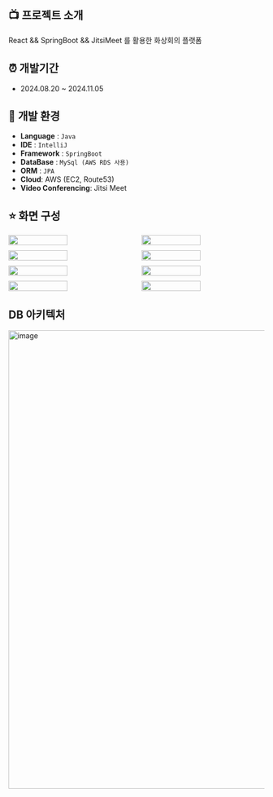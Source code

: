 ##  :tv: 프로젝트 소개

React && SpringBoot && JitsiMeet 를 활용한 화상회의 플랫폼

## :alarm_clock: 개발기간

* 2024.08.20 ~ 2024.11.05

## 🔧 개발 환경

- **Language** : `Java`
- **IDE**  : `IntelliJ`
- **Framework** : `SpringBoot`
- **DataBase** : `MySql (AWS RDS 사용)`
- **ORM** : `JPA`
- **Cloud**: AWS (EC2, Route53)
- **Video Conferencing**: Jitsi Meet


## ⭐️ 화면 구성
<div style="display: flex; flex-wrap: wrap; justify-content: space-between; gap: 10px;">
  <img src="https://github.com/user-attachments/assets/e593661d-12cc-4218-acf0-e290995ec304" width="48%">
  <img src="https://github.com/user-attachments/assets/9ac5f894-3419-4005-aa49-a8c89d4f1120" width="48%">
  <img src="https://github.com/user-attachments/assets/5a74629a-31a4-4db3-a3ee-8544d6f677fa" width="48%">
  <img src="https://github.com/user-attachments/assets/112fe796-3a51-4d0f-9dc1-50b2576a7bb3" width="48%">
  <img src="https://github.com/user-attachments/assets/a967e01c-bff7-47cc-a276-35cb43ae23a6" width="48%">
  <img src="https://github.com/user-attachments/assets/b25f0925-9dbe-4531-aa1a-f47e6a75315c" width="48%">
  <img src="https://github.com/user-attachments/assets/1b4a7622-129e-4c64-b333-1c0d5a3e7f0b" width="48%">
  <img src="https://github.com/user-attachments/assets/886ed516-dfc7-4ecd-a1ac-ba31655a4d99" width="48%">
</div>


## DB 아키텍처
<img src="https://github.com/user-attachments/assets/b2ca6076-f34f-43f8-a62e-2d4c16adb489" alt="image" width="900">

